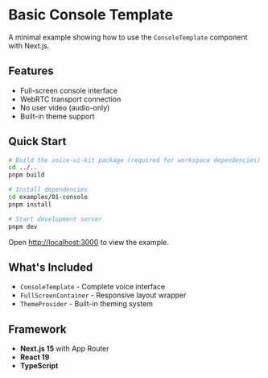 # Basic Console Template

A minimal example showing how to use the `ConsoleTemplate` component with Next.js.

## Features

- Full-screen console interface
- WebRTC transport connection
- No user video (audio-only)
- Built-in theme support

## Quick Start

```bash
# Build the voice-ui-kit package (required for workspace dependencies)
cd ../..
pnpm build

# Install dependencies
cd examples/01-console
pnpm install

# Start development server
pnpm dev
```

Open [http://localhost:3000](http://localhost:3000) to view the example.

## What's Included

- `ConsoleTemplate` - Complete voice interface
- `FullScreenContainer` - Responsive layout wrapper
- `ThemeProvider` - Built-in theming system

## Framework

- **Next.js 15** with App Router
- **React 19**
- **TypeScript**
